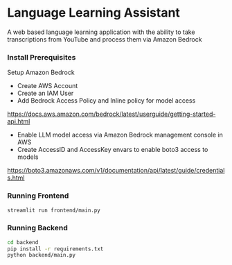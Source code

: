 # Language Learning Assistant

A web based language learning application with the ability to take transcriptions from YouTube and process them via Amazon Bedrock

### Install Prerequisites

Setup Amazon Bedrock

* Create AWS Account
* Create an IAM User
* Add Bedrock Access Policy and Inline policy for model access 

https://docs.aws.amazon.com/bedrock/latest/userguide/getting-started-api.html

* Enable LLM model access via Amazon Bedrock management console in AWS
* Create AccessID and AccessKey envars to enable boto3 access to models

https://boto3.amazonaws.com/v1/documentation/api/latest/guide/credentials.html


### Running Frontend

```sh
streamlit run frontend/main.py
```

### Running Backend

```sh
cd backend
pip install -r requirements.txt
python backend/main.py
```

